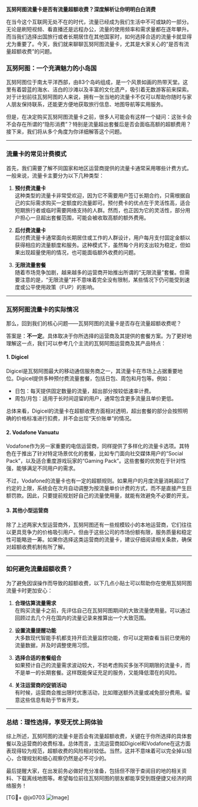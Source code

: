 **瓦努阿图流量卡是否有流量超额收费？深度解析让你明明白白消费**

在当今这个互联网无处不在的时代，流量已经成为我们生活中不可或缺的一部分。无论是刷短视频、看直播还是远程办公，流量的使用频率和需求量都在逐年攀升。而当我们选择出国旅行或者长期居住在其他国家时，如何选择合适的流量卡就显得尤为重要了。今天，我们就来聊聊瓦努阿图流量卡，尤其是大家关心的“是否有流量超额收费”的问题。

### 瓦努阿图：一个充满魅力的小岛国

瓦努阿图位于南太平洋西部，由83个岛屿组成，是一个风景如画的热带天堂。这里有着碧蓝的海水、洁白的沙滩以及丰富的文化遗产，吸引着无数游客前来探索。对于计划前往瓦努阿图的人来说，拥有一张当地的流量卡不仅可以帮助你随时与家人朋友保持联系，还能更方便地获取旅行信息、地图导航等实用服务。

但是，在决定购买瓦努阿图流量卡之前，很多人可能会有这样一个疑问：这张卡会不会存在所谓的“隐形消费”？特别是流量超出套餐后是否会面临高额的超额费用？接下来，我们将从多个角度为你详细解答这个问题。

---

### 流量卡的常见计费模式

首先，我们需要了解不同国家和地区运营商提供的流量卡通常采用哪些计费方式。一般来说，流量卡主要分为以下几种类型：

1. **预付费流量卡**  
   这种类型的流量卡非常受欢迎，因为它不需要用户签订长期合约，只需根据自己的实际需求购买一定额度的流量即可。预付费卡的优点在于灵活性高，适合短期旅行者或临时需要网络支持的人群。然而，也正因为它的灵活性，部分用户担心一旦超出套餐范围，可能会被收取高额的额外费用。

2. **后付费流量卡**  
   后付费流量卡通常面向长期居住或工作的人群设计，用户每月支付固定金额以获得相应的流量额度和服务。这种模式下，虽然每个月的支出较为稳定，但如果出现超量使用的情况，也可能面临额外收费的问题。

3. **无限流量套餐**  
   随着市场竞争加剧，越来越多的运营商开始推出所谓的“无限流量”套餐。但需要注意的是，“无限流量”并不意味着完全没有限制，某些情况下仍可能受到速度或公平使用政策（FUP）的影响。

---

### 瓦努阿图流量卡的实际情况

那么，回到我们的核心问题——瓦努阿图的流量卡是否存在流量超额收费呢？

答案是：**不一定**。具体取决于你所选择的运营商及其提供的套餐方案。为了更好地理解这一点，我们可以参考几个主流的瓦努阿图运营商及其产品特点：

#### 1. **Digicel**
Digicel是瓦努阿图最大的移动通信服务商之一，其流量卡在市场上占据重要地位。Digicel提供多种预付费流量套餐，包括日包、周包和月包等。例如：
- 日包：每天提供固定数量的流量，超出部分按较低速率计费。
- 周包/月包：适用于长时间逗留的用户，通常包含更多流量且单价更低。

总体来看，Digicel的流量卡在超额收费方面相对透明，超出套餐的部分会按照明确的价格标准进行扣费，并不会出现“天价账单”的情况。

#### 2. **Vodafone Vanuatu**
Vodafone作为另一家重要的电信运营商，同样提供了多样化的流量卡选项。其特色在于推出了针对特定场景优化的套餐，比如专门面向社交媒体用户的“Social Pack”，以及适合重度游戏玩家的“Gaming Pack”。这些套餐的优势在于针对性强，能够满足不同用户的需求。

不过，Vodafone的流量卡也有一定的超额规则。如果用户的月度流量消耗超过了约定的上限，系统会在次月自动调整为按流量单价计费的方式，而不是直接产生巨额罚款。因此，只要提前规划好自己的流量使用量，就能有效避免不必要的开支。

#### 3. **其他小型运营商**
除了上述两家大型运营商外，瓦努阿图还有一些规模较小的本地运营商，它们往往以更具竞争力的价格吸引用户。但由于这些公司的市场份额有限，服务质量和稳定性可能略逊一筹。如果你选择这类运营商的流量卡，建议仔细阅读相关条款，确保对超额收费机制有所了解。

---

### 如何避免流量超额收费？

为了避免因误操作而导致的超额收费，以下几点小贴士可以帮助你在使用瓦努阿图流量卡时更加安心：

1. **合理估算流量需求**  
   在购买流量卡之前，先评估自己在瓦努阿图期间的大致流量使用量。可以通过回顾过去几个月在国内的流量记录来推算出一个大致范围。

2. **设置流量提醒功能**  
   大多数现代智能手机都支持开启流量监控功能，你可以定期查看当前已使用的流量数据，并及时调整使用习惯。

3. **选择合适的套餐组合**  
   如果预计自己的流量需求波动较大，不妨考虑购买多张不同期限的流量卡，而不是单一的长期套餐。这样既能保证充足的服务，又能降低潜在的风险。

4. **关注运营商的促销活动**  
   有时候，运营商会推出限时优惠活动，比如赠送额外流量或减免部分费用。留意这些信息有助于节省开支。

---

### 总结：理性选择，享受无忧上网体验

综上所述，瓦努阿图的流量卡是否会有流量超额收费，关键在于你所选择的具体套餐以及运营商的收费标准。总体而言，主流运营商如Digicel和Vodafone在这方面表现得较为规范，超额收费的风险相对较低。当然，这并不意味着可以完全掉以轻心，合理规划和细心观察仍然是必不可少的。

最后提醒大家，在出发前务必做好充分准备，包括但不限于查阅目的地的相关资料、下载离线地图等。希望每位前往瓦努阿图的朋友都能享受到既便捷又经济的网络服务！

[TG💪+ @jx0703 ![Image](https://github.com/user-attachments/assets/dbca1d08-cadb-493c-b0ec-ad6f7a83f270)]